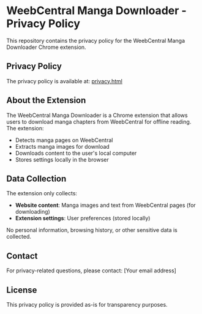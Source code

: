 # WeebCentral Manga Downloader - Privacy Policy

This repository contains the privacy policy for the WeebCentral Manga Downloader Chrome extension.

## Privacy Policy

The privacy policy is available at: [privacy.html](privacy.html)

## About the Extension

The WeebCentral Manga Downloader is a Chrome extension that allows users to download manga chapters from WeebCentral for offline reading. The extension:

- Detects manga pages on WeebCentral
- Extracts manga images for download
- Downloads content to the user's local computer
- Stores settings locally in the browser

## Data Collection

The extension only collects:

- **Website content**: Manga images and text from WeebCentral pages (for downloading)
- **Extension settings**: User preferences (stored locally)

No personal information, browsing history, or other sensitive data is collected.

## Contact

For privacy-related questions, please contact: [Your email address]

## License

This privacy policy is provided as-is for transparency purposes.
